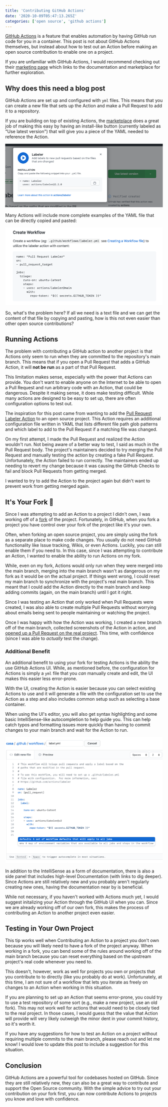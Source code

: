 ```yaml
---
title: 'Contributing GitHub Actions'
date: '2020-10-09T05:47:13.265Z'
categories: ['open source', 'github actions']
---
```


[GitHub Actions](https://github.com/features/actions) is a feature that enables automation by having GitHub run code for you in a container. This post is not about GitHub Actions themselves, but instead about how to test out an Action before making an open source contribution to enable one on a project.

If you are unfamiliar with GitHub Actions, I would recommend checking out their [marketing page](https://github.com/features/actions) which links to the documentation and marketplace for further exploration.

## Why does this need a blog post

GitHub Actions are set up and configured with `yml` files. This means that you can create a new file that sets up the Action and make a Pull Request to add it to a repository.

If you are building on top of existing Actions, the [marketplace](https://github.com/marketplace?type=actions) does a great job of making this easy by having an install-like button (currently labeled as "Use latest version") that will give you a piece of the YAML needed to reference the Action.

<img src='./use-latest-gh-action.png' lazy />

Many Actions will include more complete examples of the YAML file that can be directly copied and pasted:

<img src='./gh-action-readme-setup.png' lazy />

So, what's the problem here? If all we need is a text file and we can get the content of that file by copying and pasting, how is this not even easier than other open source contributions?

## Running Actions

The problem with contributing a GitHub action to another project is that Actions only seem to run when they are committed to the repository's main branch. This means that if you open a Pull Request that adds a GitHub Action, it will **not be run** as a part of that Pull Request.

This limitation makes sense, especially with the power that Actions can provide. You don't want to enable anyone on the Internet to be able to open a Pull Request and run arbitrary code with an Action, that could be dangerous. Despite it making sense, it does make testing difficult. While many actions are designed to be easy to set up, there are often configuration options to test out.

The inspiration for this post came from wanting to add the [Pull Request Labeler Action](https://github.com/actions/labeler) to an open source project. This Action requires an additional configuration file written in YAML that lists different file path glob patterns and which label to add to the Pull Request if a matching file was changed.

On my first attempt, I made the Pull Request and realized the Action wouldn't run. Not being aware of a better way to test, I said as much in the Pull Request body. The project's maintainers decided to try merging the Pull Request and manually testing the action by creating a fake Pull Request. Unfortunately, the Action failed to run correctly. The maintainers ended up needing to revert my change because it was causing the GitHub Checks to fail and block Pull Requests from getting merged.

I wanted to try to add the Action to the project again but didn't want to prevent work from getting merged again.

## It's Your Fork 🍴

Since I was attempting to add an Action to a project I didn't own, I was working off of a [fork](https://docs.github.com/en/free-pro-team@latest/github/getting-started-with-github/fork-a-repo) of the project. Fortunately, in GitHub, when you fork a project you have control over your fork of the project like it's your own.

Often, when forking an open source project, you are simply using the fork as a separate place to make code changes. You usually do not need GitHub functionality like Issue tracking, Wikis, or even Actions. Luckily, you can still enable them if you need to. In this case, since I was attempting to contribute an Action, I wanted to enable the ability to run Actions on my fork.

While, even on my fork, Actions would only run when they were merged into the main branch, merging into the main branch wasn't as dangerous on my fork as it would be on the actual project. If things went wrong, I could reset my main branch to synchronize with the project's real main branch. This meant that I could add the Action directly to the main branch and keep adding commits (again, on the main branch) until I got it right.

Since I was testing an Action that only worked when Pull Requests were created, I was also able to create multiple Pull Requests without worrying about emails being sent to people maintaining or watching the project.

Once I was happy with how the Action was working, I created a new branch off of the main branch, collected screenshots of the Action in action, and [opened up a Pull Request on the real project](https://github.com/rubyforgood/casa/pull/1029). This time, with confidence (since I was able to _actually_  test the change).

### Additional Benefit

An additional benefit to using your fork for testing Actions is the ability the use GitHub Actions UI. While, as mentioned before, the configuration for Actions is simply a `yml` file that you _can_ manually create and edit, the UI makes this easier less error-prone.

With the UI, creating the Action is easier because you can select existing Actions to use and it will generate a file with the configuration set to use the Action as a step and also includes common setup such as selecting a base container.

When using the UI's editor, you will also get syntax highlighting and some basic IntelliSense-like autocompletion to help guide you. This can help catch typos and formatting issues more quickly than having to commit changes to your main branch and wait for the Action to run.

<img src="./github-actions-ui-example.png" />

In addition to the IntelliSense as a form of documentation, there is also a side panel that includes high-level Documentation (with links to dig deeper). Since Actions are still relatively new and you probably aren't regularly creating new ones, having the documentation near by is beneficial.

While not necessary, if you haven't worked with Actions much yet, I would suggest initalizing your Action through the GitHub UI when you can. Since we are already working off of our own fork, this makes the process of contributing an Action to another project even easier.

## Testing in Your Own Project

This tip works well when Contributing an Action to a project you don't own because you will likely need to have a fork of the project anyway. When working in a fork, you can bend some of the rules around working off of the main branch because you can reset everything based on the upstream project's real code whenever you need to.

This doesn't, however, work as well for projects you own or projects that you contribute to to directly (like you probably do at work). Unfortunately, at this time, I am not sure of a workflow that lets you iterate as freely on changes to an Action when working in this situation.

If you are planning to set up an Action that seems error-prone, you could try to use a test repository of some sort (e.g., make a new project, use an old fork). This may not work well for actions that would need to be closely tied to the real project. In those cases, I would guess that the value that Action will provide will very likely outweigh the minor dent in your commit history, so it's worth it.

If you have any suggestions for how to test an Action on a project without requiring multiple commits to the main branch, please reach out and let me know! I would love to update this post to include a suggestion for this situation.

## Conclusion

GitHub Actions are a powerful tool for codebases hosted on GitHub. Since they are still relatively new, they can also be a great way to contribute and support the Open Source community. With the simple advice to try out your contribution on your fork first, you can now contribute Actions to projects you know and love with confidence.

